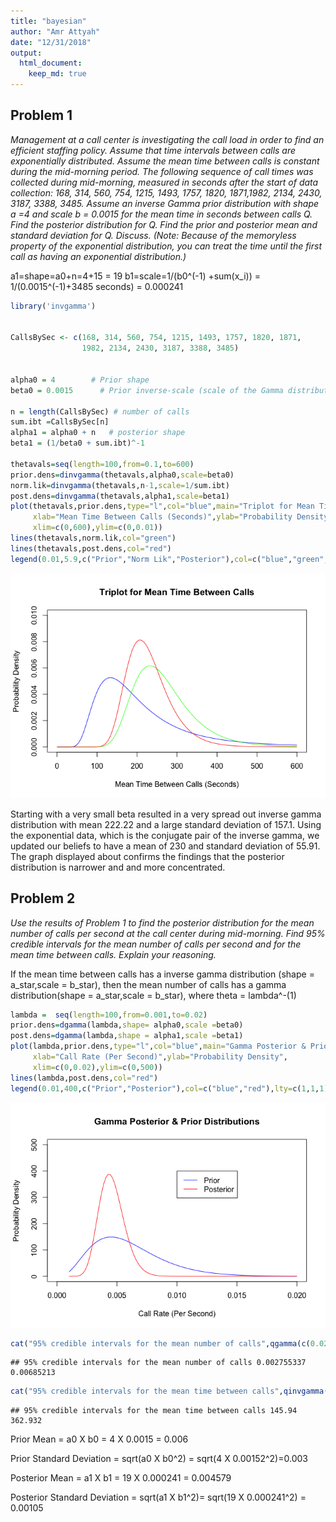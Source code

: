 ```yaml
---
title: "bayesian"
author: "Amr Attyah"
date: "12/31/2018"
output: 
  html_document:
    keep_md: true
---
```




## Problem 1

*Management at a call center is investigating the call load in order to find an efficient staffing policy. Assume that time intervals between calls are exponentially 
distributed. Assume the mean time between calls is constant during the mid-morning period. The following sequence of call times was collected during mid-morning, measured in seconds after the start of data collection: 168, 314, 560, 754, 1215, 1493, 1757, 1820, 1871,1982, 2134, 2430, 3187, 3388, 3485. Assume an inverse Gamma prior distribution with shape a =4 and scale b = 0.0015 for the mean time in seconds between calls Q. Find the posterior distribution for Q. Find the prior and posterior mean and standard deviation for Q. Discuss. (Note: Because of the memoryless property of the exponential distribution, you can treat the time until the first call as having an exponential distribution.)*


a1=shape=a0+n=4+15 = 19
b1=scale=1/(b0^(-1) +sum(x_i)) = 1/(0.0015^(-1)+3485 seconds) = 0.000241


```r
library('invgamma')


CallsBySec <- c(168, 314, 560, 754, 1215, 1493, 1757, 1820, 1871, 
                1982, 2134, 2430, 3187, 3388, 3485)


alpha0 = 4        # Prior shape
beta0 = 0.0015      # Prior inverse-scale (scale of the Gamma distributionf for birth rate)

n = length(CallsBySec) # number of calls
sum.ibt =CallsBySec[n] 
alpha1 = alpha0 + n   # posterior shape
beta1 = (1/beta0 + sum.ibt)^-1

thetavals=seq(length=100,from=0.1,to=600)
prior.dens=dinvgamma(thetavals,alpha0,scale=beta0)
norm.lik=dinvgamma(thetavals,n-1,scale=1/sum.ibt)
post.dens=dinvgamma(thetavals,alpha1,scale=beta1)
plot(thetavals,prior.dens,type="l",col="blue",main="Triplot for Mean Time Between Calls",
     xlab="Mean Time Between Calls (Seconds)",ylab="Probability Density",
     xlim=c(0,600),ylim=c(0,0.01))
lines(thetavals,norm.lik,col="green")
lines(thetavals,post.dens,col="red")
legend(0.01,5.9,c("Prior","Norm Lik","Posterior"),col=c("blue","green","red"),lty=c(1,1,1))
```

![](bayesian_files/figure-html/unnamed-chunk-1-1.png)<!-- -->

Starting with a very small beta resulted in a very spread out  inverse gamma distribution with mean 222.22 and a large standard deviation of 157.1. Using the exponential data, which is the conjugate pair of the inverse gamma, we updated our beliefs to have a mean of 230 and standard deviation of 55.91. The graph displayed about confirms the findings that the posterior distribution is narrower and and more concentrated.

## Problem 2

*Use the results of Problem 1 to find the posterior distribution
for the mean number of calls per second at the call center during mid-morning. Find 95% credible intervals for the mean number of calls per second and for the mean time between calls. 
Explain your reasoning.*


If the mean time between calls has a inverse gamma distribution (shape = a_star,scale = b_star), then the mean number of calls has a gamma distribution(shape = a_star,scale = b_star), where theta = lambda^-(1)


```r
lambda =  seq(length=100,from=0.001,to=0.02)
prior.dens=dgamma(lambda,shape= alpha0,scale =beta0)
post.dens=dgamma(lambda,shape = alpha1,scale =beta1)
plot(lambda,prior.dens,type="l",col="blue",main="Gamma Posterior & Prior Distributions",
     xlab="Call Rate (Per Second)",ylab="Probability Density",
     xlim=c(0,0.02),ylim=c(0,500))
lines(lambda,post.dens,col="red")
legend(0.01,400,c("Prior","Posterior"),col=c("blue","red"),lty=c(1,1,1))
```

![](bayesian_files/figure-html/unnamed-chunk-2-1.png)<!-- -->



```r
cat("95% credible intervals for the mean number of calls",qgamma(c(0.025, 0.975),shape = alpha1,scale =beta1))
```

```
## 95% credible intervals for the mean number of calls 0.002755337 0.00685213
```

```r
cat("95% credible intervals for the mean time between calls",qinvgamma(c(0.025, 0.975),shape = alpha1,scale = beta1))
```

```
## 95% credible intervals for the mean time between calls 145.94 362.932
```
Prior Mean = a0 X b0 = 4 X 0.0015 = 0.006 

Prior Standard Deviation = sqrt(a0 X b0^2) = sqrt(4 X 0.00152^2)=0.003

Posterior Mean = a1 X b1 = 19 X 0.000241 = 0.004579

Posterior Standard Deviation = sqrt(a1 X b1^2)= sqrt(19 X 0.000241^2) = 0.00105
